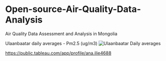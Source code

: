 # Open-source-Air-Quality-Data-Analysis
Air Quality Data Assessment and Analysis in Mongolia 



Ulaanbaatar daily averages - Pm2.5 (ug/m3)
![Ulaanbaatar Daily averages](https://user-images.githubusercontent.com/71956044/196503111-d68c5a1a-081a-4b31-8179-c517bd7eb087.png)





https://public.tableau.com/app/profile/ana.ilie4688
